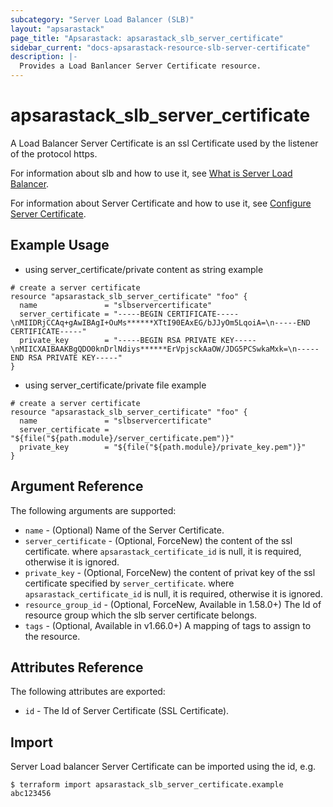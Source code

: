 ```yaml
---
subcategory: "Server Load Balancer (SLB)"
layout: "apsarastack"
page_title: "Apsarastack: apsarastack_slb_server_certificate"
sidebar_current: "docs-apsarastack-resource-slb-server-certificate"
description: |-
  Provides a Load Banlancer Server Certificate resource.
---
```


# apsarastack\_slb\_server\_certificate

A Load Balancer Server Certificate is an ssl Certificate used by the listener of the protocol https.

For information about slb and how to use it, see [What is Server Load Balancer](https://apsarastackdocument.oss-cn-hangzhou.aliyuncs.com/01_ApsaraStackEnterprise/V3.11.0-intl-en/Alibaba%20Cloud%20Apsara%20Stack%20Enterprise%202001%2C%20Internal_%20V3.11.0%20Developer%20Guide%20-%20Cloud%20Essentials%20and%20Security%2020200513.pdf?spm=a3c0i.214467.3807842930.7.61e76bdb1JWVyX&file=Alibaba%20Cloud%20Apsara%20Stack%20Enterprise%202001%2C%20Internal_%20V3.11.0%20Developer%20Guide%20-%20Cloud%20Essentials%20and%20Security%2020200513.pdf).

For information about Server Certificate and how to use it, see [Configure Server Certificate](https://apsarastackdocument.oss-cn-hangzhou.aliyuncs.com/01_ApsaraStackEnterprise/V3.11.0-intl-en/Alibaba%20Cloud%20Apsara%20Stack%20Enterprise%202001%2C%20Internal_%20V3.11.0%20Developer%20Guide%20-%20Cloud%20Essentials%20and%20Security%2020200513.pdf?spm=a3c0i.214467.3807842930.7.61e76bdb1JWVyX&file=Alibaba%20Cloud%20Apsara%20Stack%20Enterprise%202001%2C%20Internal_%20V3.11.0%20Developer%20Guide%20-%20Cloud%20Essentials%20and%20Security%2020200513.pdf).


## Example Usage

* using server_certificate/private content as string example

```
# create a server certificate
resource "apsarastack_slb_server_certificate" "foo" {
  name               = "slbservercertificate"
  server_certificate = "-----BEGIN CERTIFICATE-----\nMIIDRjCCAq+gAwIBAgI+OuMs******XTtI90EAxEG/bJJyOm5LqoiA=\n-----END CERTIFICATE-----"
  private_key        = "-----BEGIN RSA PRIVATE KEY-----\nMIICXAIBAAKBgQDO0knDrlNdiys******ErVpjsckAaOW/JDG5PCSwkaMxk=\n-----END RSA PRIVATE KEY-----"
}
```

* using server_certificate/private file example

```
# create a server certificate
resource "apsarastack_slb_server_certificate" "foo" {
  name               = "slbservercertificate"
  server_certificate = "${file("${path.module}/server_certificate.pem")}"
  private_key        = "${file("${path.module}/private_key.pem")}"
}
```

## Argument Reference

The following arguments are supported:

* `name` - (Optional) Name of the Server Certificate.
* `server_certificate` - (Optional, ForceNew) the content of the ssl certificate. where `apsarastack_certificate_id` is null, it is required, otherwise it is ignored.
* `private_key` - (Optional, ForceNew) the content of privat key of the ssl certificate specified by `server_certificate`. where `apsarastack_certificate_id` is null, it is required, otherwise it is ignored.
* `resource_group_id` - (Optional, ForceNew, Available in 1.58.0+) The Id of resource group which the slb server certificate belongs.
* `tags` - (Optional, Available in v1.66.0+) A mapping of tags to assign to the resource.
## Attributes Reference

The following attributes are exported:

* `id` - The Id of Server Certificate (SSL Certificate).

## Import

Server Load balancer Server Certificate can be imported using the id, e.g.

```
$ terraform import apsarastack_slb_server_certificate.example abc123456
```
